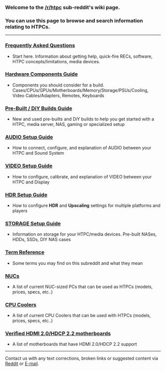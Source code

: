 <!-- ## Overview -->

### Welcome to the [/r/htpc](https://www.reddit.com/r/htpc) sub-reddit's wiki page.

### You can use this page to browse and search information relating to HTPCs.

<!-- ## Content -->
---

### [Frequently Asked Questions](/wiki/faq) 
- Start here. Information about getting help, quick-fire RECs, software, HTPC concepts/limitations, media devices.

### [Hardware Components Guide](/wiki/components)
- Components you should consider for a build. Cases/CPUs/GPUs/Motherboards/Memory/Storage/PSUs/Cooling, Video Cables/Adapters, Remotes, Keyboards

### [Pre-Built / DiY Builds Guide](/wiki/sample-builds) 
- New and used pre-builts and DiY builds to help you get started with a HTPC, media server, NAS, gaming or specialized setup

### [AUDIO Setup Guide](/wiki/audio)
- How to connect, configure, and explanation of AUDIO between your HTPC and Sound System

### [VIDEO Setup Guide](/wiki/video)
- How to configure, calibrate, and explanation of VIDEO between your HTPC and Display

### [HDR Setup Guide](/wiki/hdr)
- How to configure **HDR** and **Upscaling** settings for multiple platforms and players

### [STORAGE Setup Guide](/wiki/storage)
- Information on storage for your HTPC/media devices. Pre-built NASes, HDDs, SSDs, DIY NAS cases

### [Term Reference](/wiki/reference) 
- Some terms you may find on this subreddit and what they mean

### [NUCs](/wiki/nuc) 
- A list of current NUC-sized PCs that can be used as HTPCs (models, prices, specs, etc..)

### [CPU Coolers](/wiki/cpucoolers) 
- A list of current CPU Coolers that can be used with HTPCs (models, prices, specs, etc..)

### [Verified HDMI 2.0/HDCP 2.2 motherboards](/wiki/hdmi20) 
- A list of motherboards that have HDMI 2.0/HDCP 2.2 support

---

Contact us with any text corrections, broken links or suggested content via [Reddit](https://www.reddit.com/message/compose?to=/r/htpc) or <a href="mailto:htpc-wiki@biacciconsulting.com">E-mail</a>.

<!-- OLD LINKS - to get google to index us instead of old reddit-based wiki -->
<!-- /r/htpc/wiki -->
<!-- /r/htpc/wiki/faq -->
<!-- /r/htpc/wiki/sample-builds -->
<!-- /r/htpc/wiki/hdr -->
<!-- /r/htpc/wiki/audio -->
<!-- /r/htpc/wiki/video -->
<!-- /r/htpc/wiki/nas -->
<!-- /r/htpc/wiki/reference -->
<!-- /r/htpc/wiki/nuc -->
<!-- /r/htpc/wiki/cpucoolers -->
<!-- /r/htpc/wiki/hdmi20 -->

